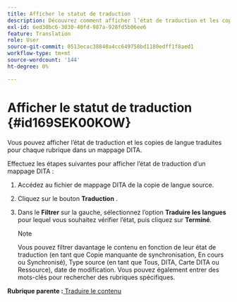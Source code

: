 ```yaml
---
title: Afficher le statut de traduction
description: Découvrez comment afficher l’état de traduction et les copies de langue traduites pour chaque rubrique dans un mappage DITA dans AEM Guides.
exl-id: 6ed30bc6-3030-40fd-987a-928fd5b06ee6
feature: Translation
role: User
source-git-commit: 0513ecac38840a4cc649758bd1180edff1f8aed1
workflow-type: tm+mt
source-wordcount: '144'
ht-degree: 0%

---
```


# Afficher le statut de traduction {#id169SEK00KOW}

Vous pouvez afficher l’état de traduction et les copies de langue traduites pour chaque rubrique dans un mappage DITA.

Effectuez les étapes suivantes pour afficher l’état de traduction d’un mappage DITA :

1. Accédez au fichier de mappage DITA de la copie de langue source.
1. Cliquez sur le bouton **Traduction** .
1. Dans le **Filtrer** sur la gauche, sélectionnez l’option **Traduire les langues** pour lequel vous souhaitez vérifier l’état, puis cliquez sur **Terminé**.

   >[!NOTE]
   >
   > Vous pouvez filtrer davantage le contenu en fonction de leur état de traduction \(en tant que Copie manquante de synchronisation, En cours ou Synchronisé\), Type source \(en tant que Tous, DITA, Carte DITA ou Ressource\), date de modification. Vous pouvez également entrer des mots-clés pour rechercher des rubriques spécifiques.

**Rubrique parente :**[ Traduire le contenu](translation.md)

